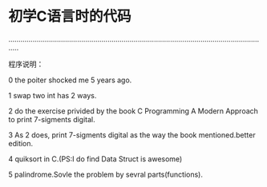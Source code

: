 # 初学C语言时的代码
 

.................................................................................................................................

程序说明：

0 the poiter shocked me 5 years ago.

1 swap two int has 2 ways.

2 do the exercise privided by the book C Programming A Modern Approach to print 7-sigments digital.

3 As 2 does, print 7-sigments digital as the way the book mentioned.better edition.

4 quiksort in C.(PS:I do find Data Struct is awesome)

5 palindrome.Sovle the problem by sevral parts(functions).
